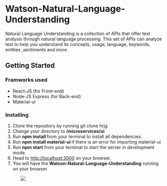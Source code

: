 # Watson-Natural-Language-Understanding
Natural Language Understanding is a collection of APIs that offer text analysis through natural language processing. 
This set of APIs can analyze text to help you understand its concepts, usage, language, keywords, entities ,sentiments and more.

## Getting Started

### Framworks used
<ul>
  <li>React-JS (for Front-end) </li>
  <li>Node-JS Express (for Back-end) </li>
  <li>Material-ui</li>
  </ul>
  
 ### Installing
  <ol>
  <li>Clone the repository by running git clone hrjg </li>
  <li>Change your directory to <b> /microservices/ui </b> </li>
  <li>Run <b> npm install </b> from your terminal to install all dependencies.</li>
  <li>Run <b>npm install material-ui </b> if there is an error for importing material-ui  </li>
  <li>Run <b>npm start </b> from your terminal to start the server in development mode.
  <li>Head to <a href=http://localhost:3000/>http://localhost:3000</a> on your browser.</li>
  <li>You will have the <b>Watson-Natural-Language-Understanding</b> running on your browser.</li>
  <ol/>
  <img src="https://github.com/Jyotsna-Singh-16/frontend-readme/blob/master/mainpage.png" / >
 

  
  
